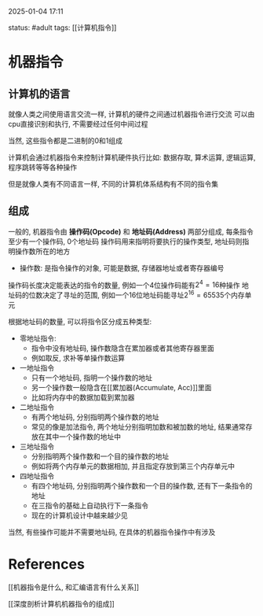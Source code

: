 2025-01-04    17:11

status: #adult 
tags: [[计算机指令]]


# 机器指令

## 计算机的语言

就像人类之间使用语言交流一样, 计算机的硬件之间通过机器指令进行交流
可以由cpu直接识别和执行, 不需要经过任何中间过程

当然, 这些指令都是二进制的0和1组成

计算机会通过机器指令来控制计算机硬件执行比如: 数据存取, 算术运算, 逻辑运算, 程序跳转等等各种操作

但是就像人类有不同语言一样, 不同的计算机体系结构有不同的指令集

## 组成

一般的, 机器指令由 **操作码(Opcode)** 和 **地址码(Address)** 两部分组成, 每条指令至少有一个操作码, 0个地址码
操作码用来指明将要执行的操作类型, 地址码则指明操作数所在的地方

- 操作数: 
	是指令操作的对象, 可能是数据, 存储器地址或者寄存器编号

操作码长度决定能表达的指令的数量, 例如一个4位操作码能有$2^{4}= 16$种操作
地址码的位数决定了寻址的范围, 例如一个16位地址码能寻址$2^{16} =65535$个内存单元

根据地址码的数量, 可以将指令区分成五种类型: 
- 零地址指令: 
	- 指令中没有地址码, 操作数隐含在累加器或者其他寄存器里面
	- 例如取反, 求补等单操作数运算
- 一地址指令
	- 只有一个地址码, 指明一个操作数的地址
	- 另一个操作数一般隐含在[[累加器(Accumulate, Acc)]]里面
	- 比如将内存中的数据加载到累加器
- 二地址指令
	- 有两个地址码, 分别指明两个操作数的地址
	- 常见的像是加法指令, 两个地址分别指明加数和被加数的地址, 结果通常存放在其中一个操作数的地址中
- 三地址指令
	- 分别指明两个操作数和一个目的操作数的地址
	- 例如将两个内存单元的数据相加, 并且指定存放到第三个内存单元中
- 四地址指令
	- 有四个地址码, 分别指明两个操作数和一个目的操作数, 还有下一条指令的地址
	- 在三指令的基础上自动执行下一条指令
	- 现在的计算机设计中越来越少见

当然, 有些操作可能并不需要地址码, 在具体的机器指令操作中有涉及




# References

[[机器指令是什么, 和汇编语言有什么关系]]

[[深度剖析计算机机器指令的组成]]
